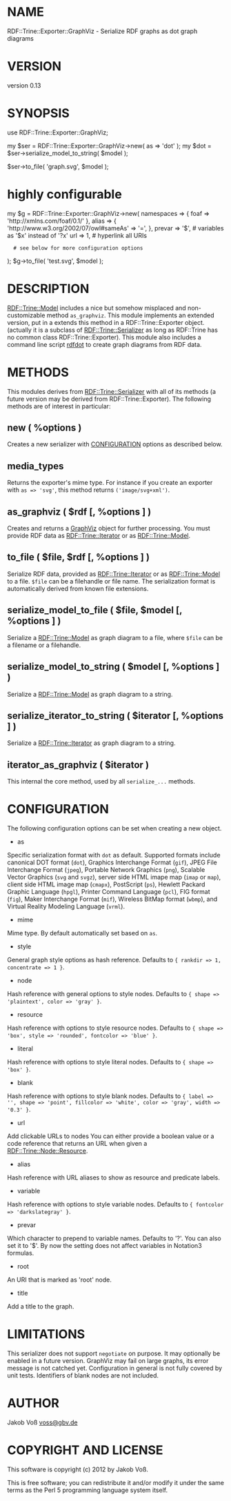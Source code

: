 # NAME

RDF::Trine::Exporter::GraphViz - Serialize RDF graphs as dot graph diagrams

# VERSION

version 0.13

# SYNOPSIS

  use RDF::Trine::Exporter::GraphViz;

  my $ser = RDF::Trine::Exporter::GraphViz->new( as => 'dot' );
  my $dot = $ser->serialize_model_to_string( $model );

  $ser->to_file( 'graph.svg', $model );

  # highly configurable
  my $g = RDF::Trine::Exporter::GraphViz->new( 
      namespaces => { 
          foaf => 'http://xmlns.com/foaf/0.1/'
      },
      alias => { 
          'http://www.w3.org/2002/07/owl#sameAs' => '=',
      },
      prevar => '$',  # variables as '$x' instead of '?x'
      url    => 1,    # hyperlink all URIs

	  # see below for more configuration options
  );
  $g->to_file( 'test.svg', $model );

# DESCRIPTION

[RDF::Trine::Model](http://search.cpan.org/perldoc?RDF::Trine::Model) includes a nice but somehow misplaced and non-customizable
method `as_graphviz`. This module implements an extended version, put in a
extends this method in a RDF::Trine::Exporter object.  (actually it is a
subclass of [RDF::Trine::Serializer](http://search.cpan.org/perldoc?RDF::Trine::Serializer) as long as RDF::Trine has no common class
RDF::Trine::Exporter).  This module also includes a command line script
[rdfdot](http://search.cpan.org/perldoc?rdfdot) to create graph diagrams from RDF data.

# METHODS

This modules derives from [RDF::Trine::Serializer](http://search.cpan.org/perldoc?RDF::Trine::Serializer) with all of its methods (a
future version may be derived from RDF::Trine::Exporter). The following methods
are of interest in particular:

## new ( %options )

Creates a new serializer with [CONFIGURATION](#pod_CONFIGURATION) options
as described below.

## media_types

Returns the exporter's mime type. For instance if you create an exporter with
`as => 'svg'`, this method returns `('image/svg+xml')`.

## as_graphviz ( $rdf [, %options ] )

Creates and returns a [GraphViz](http://search.cpan.org/perldoc?GraphViz) object for further processing. You must
provide RDF data as [RDF::Trine::Iterator](http://search.cpan.org/perldoc?RDF::Trine::Iterator) or as [RDF::Trine::Model](http://search.cpan.org/perldoc?RDF::Trine::Model).

## to_file ( $file, $rdf [, %options ] )

Serialize RDF data, provided as [RDF::Trine::Iterator](http://search.cpan.org/perldoc?RDF::Trine::Iterator) or as
[RDF::Trine::Model](http://search.cpan.org/perldoc?RDF::Trine::Model) to a file. `$file` can be a filehandle or file name.
The serialization format is automatically derived from known file extensions.

## serialize_model_to_file ( $file, $model [, %options ] )

Serialize a [RDF::Trine::Model](http://search.cpan.org/perldoc?RDF::Trine::Model) as graph diagram to a file, 
where `$file` can be a filename or a filehandle.

## serialize_model_to_string ( $model [, %options ] )

Serialize a [RDF::Trine::Model](http://search.cpan.org/perldoc?RDF::Trine::Model) as graph diagram to a string.

## serialize_iterator_to_string ( $iterator [, %options ] )

Serialize a [RDF::Trine::Iterator](http://search.cpan.org/perldoc?RDF::Trine::Iterator) as graph diagram to a string.

## iterator_as_graphviz ( $iterator )

This internal the core method, used by all `serialize_...` methods.

# CONFIGURATION

The following configuration options can be set when creating a new object.

- as

Specific serialization format with `dot` as default. Supported formats include
canonical DOT format (`dot`), Graphics Interchange Format (`gif`), JPEG File
Interchange Format (`jpeg`), Portable Network Graphics (`png`), Scalable
Vector Graphics (`svg` and `svgz`), server side HTML imape map (`imap` or
`map`), client side HTML image map (`cmapx`), PostScript (`ps`), Hewlett
Packard Graphic Language (`hpgl`), Printer Command Language (`pcl`), FIG
format (`fig`), Maker Interchange Format (`mif`), Wireless BitMap format
(`wbmp`), and Virtual Reality Modeling Language (`vrml`).

- mime

Mime type. By default automatically set based on `as`.

- style

General graph style options as hash reference. Defaults to
`{ rankdir => 1, concentrate => 1 }`.

- node

Hash reference with general options to style nodes. Defaults to
`{ shape => 'plaintext', color => 'gray' }`.

- resource

Hash reference with options to style resource nodes. Defaults to
`{ shape => 'box', style => 'rounded', fontcolor => 'blue' }`.

- literal

Hash reference with options to style literal nodes. Defaults to
`{ shape => 'box' }`.

- blank

Hash reference with options to style blank nodes. Defaults to `{ label => '',
shape => 'point', fillcolor => 'white', color => 'gray', width => '0.3' }`.

- url

Add clickable URLs to nodes You can either provide a boolean value or a code 
reference that returns an URL when given a [RDF::Trine::Node::Resource](http://search.cpan.org/perldoc?RDF::Trine::Node::Resource).

- alias

Hash reference with URL aliases to show as resource and predicate labels.

- variable

Hash reference with options to style variable nodes. Defaults to `{
fontcolor => 'darkslategray' }`.

- prevar

Which character to prepend to variable names. Defaults to '?'. You can
also set it to '$'. By now the setting does not affect variables
in Notation3 formulas.

- root

An URI that is marked as 'root' node.

- title

Add a title to the graph.

# LIMITATIONS

This serializer does not support `negotiate` on purpose. It may optionally be
enabled in a future version. GraphViz may fail on large graphs, its error
message is not catched yet.  Configuration in general is not fully covered by
unit tests. Identifiers of blank nodes are not included.

# AUTHOR

Jakob Voß <voss@gbv.de>

# COPYRIGHT AND LICENSE

This software is copyright (c) 2012 by Jakob Voß.

This is free software; you can redistribute it and/or modify it under
the same terms as the Perl 5 programming language system itself.